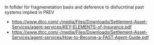 In foflder for fragmenetation basis and deference to disfucntinal past systems implied in PREV

- https://www.dtcc.com/-/media/Files/Downloads/Settlement-Asset-Services/agent-services/KEY-ELEMENTS-of-Insurance.pdf
- https://www.dtcc.com/-/media/Files/Downloads/Settlement-Asset-Services/agent-services/How-to-Become-a-FAST-Agent-Guide.pdf
